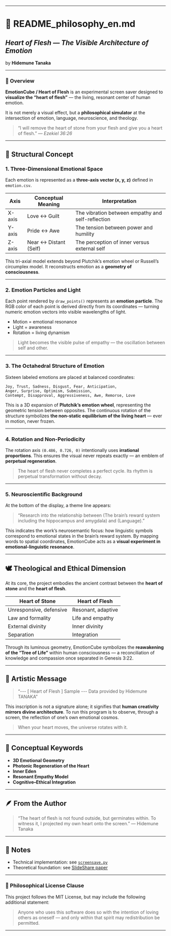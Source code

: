 

---

# 🧠 README_philosophy_en.md

## *Heart of Flesh — The Visible Architecture of Emotion*

by **Hidemune Tanaka**

---

### 🌌 Overview

**EmotionCube / Heart of Flesh** is an experimental screen saver designed to **visualize the “heart of flesh”** — the living, resonant center of human emotion.

It is not merely a visual effect, but a **philosophical simulator** at the intersection of emotion, language, neuroscience, and theology.

> “I will remove the heart of stone from your flesh and give you a heart of flesh.”
> — *Ezekiel 36:26*

---

## 🧩 Structural Concept

### 1. Three-Dimensional Emotional Space

Each emotion is represented as a **three-axis vector (x, y, z)** defined in `emotion.csv`.

| Axis   | Conceptual Meaning    | Interpretation                                    |
| ------ | --------------------- | ------------------------------------------------- |
| X-axis | Love ↔ Guilt          | The vibration between empathy and self-reflection |
| Y-axis | Pride ↔ Awe           | The tension between power and humility            |
| Z-axis | Near ↔ Distant (Self) | The perception of inner versus external self      |

This tri-axial model extends beyond Plutchik’s emotion wheel or Russell’s circumplex model.
It reconstructs emotion as a **geometry of consciousness**.

---

### 2. Emotion Particles and Light

Each point rendered by `draw_points()` represents an **emotion particle**.
The RGB color of each point is derived directly from its coordinates — turning numeric emotion vectors into visible wavelengths of light.

* Motion = emotional resonance
* Light = awareness
* Rotation = living dynamism

> Light becomes the visible pulse of empathy —
> the oscillation between self and other.

---

### 3. The Octahedral Structure of Emotion

Sixteen labeled emotions are placed at balanced coordinates:

```
Joy, Trust, Sadness, Disgust, Fear, Anticipation,
Anger, Surprise, Optimism, Submission,
Contempt, Disapproval, Aggressiveness, Awe, Remorse, Love
```

This is a 3D expansion of **Plutchik’s emotion wheel**, representing the geometric tension between opposites.
The continuous rotation of the structure symbolizes **the non-static equilibrium of the living heart** — ever in motion, never frozen.

---

### 4. Rotation and Non-Periodicity

The rotation axis `(0.486, 0.726, 0)` intentionally uses **irrational proportions**.
This ensures the visual never repeats exactly — an emblem of **perpetual regeneration**.

> The heart of flesh never completes a perfect cycle.
> Its rhythm is perpetual transformation without decay.

---

### 5. Neuroscientific Background

At the bottom of the display, a theme line appears:

> “Research into the relationship between (The brain’s reward system including the hippocampus and amygdala) and (Language).”

This indicates the work’s neurosemantic focus:
how linguistic symbols correspond to emotional states in the brain’s reward system.
By mapping words to spatial coordinates, EmotionCube acts as a **visual experiment in emotional-linguistic resonance**.

---

## 🕊️ Theological and Ethical Dimension

At its core, the project embodies the ancient contrast between the **heart of stone** and the **heart of flesh**.

| Heart of Stone          | Heart of Flesh     |
| ----------------------- | ------------------ |
| Unresponsive, defensive | Resonant, adaptive |
| Law and formality       | Life and empathy   |
| External divinity       | Inner divinity     |
| Separation              | Integration        |

Through its luminous geometry, EmotionCube symbolizes the **reawakening of the “Tree of Life”** within human consciousness —
a reconciliation of knowledge and compassion once separated in Genesis 3:22.

---

## 💫 Artistic Message

> “--- [ Heart of Flesh ] Sample ---
> Data provided by Hidemune TANAKA”

This inscription is not a signature alone;
it signifies that **human creativity mirrors divine architecture**.
To run this program is to observe, through a screen,
the reflection of one’s own emotional cosmos.

> When your heart moves, the universe rotates with it.

---

## 🧩 Conceptual Keywords

* **3D Emotional Geometry**
* **Photonic Regeneration of the Heart**
* **Inner Eden**
* **Resonant Empathy Model**
* **Cognitive–Ethical Integration**

---

## 🪶 From the Author

> “The heart of flesh is not found outside,
> but germinates within.
> To witness it, I projected my own heart onto the screen.”
> — Hidemune Tanaka

---

## 📘 Notes

* Technical implementation: see [`screensave.py`](./screensave.py)
* Theoretical foundation: see [SlideShare paper](https://www.slideshare.net/slideshow/tcsengpptx/264247829)

---

### 🌟 Philosophical License Clause

This project follows the MIT License,
but may include the following additional statement:

> Anyone who uses this software does so with the intention
> of loving others as oneself —
> and only within that spirit may redistribution be permitted.

---
